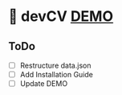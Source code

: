 # :construction: devCV [DEMO](https://uditvasu.net/devCV/)

## ToDo
- [ ] Restructure data.json
- [ ] Add Installation Guide
- [ ] Update DEMO
